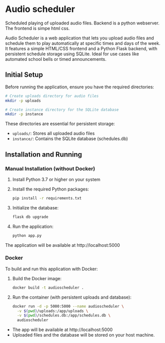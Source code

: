 # Audio scheduler

Scheduled playing of uploaded audio files. Backend is a python webserver. The frontend is simpe html css.

Audio Scheduler is a web application that lets you upload audio files and schedule them to play automatically at specific times and days of the week. It features a simple HTML/CSS frontend and a Python Flask backend, with persistent schedule storage using SQLite. Ideal for use cases like automated school bells or timed announcements.

## Initial Setup

Before running the application, ensure you have the required directories:

```bash
# Create uploads directory for audio files
mkdir -p uploads

# Create instance directory for the SQLite database
mkdir -p instance
```

These directories are essential for persistent storage:
- `uploads/`: Stores all uploaded audio files
- `instance/`: Contains the SQLite database (schedules.db)

## Installation and Running

### Manual Installation (without Docker)

1. Install Python 3.7 or higher on your system

2. Install the required Python packages:
	```bash
	pip install -r requirements.txt
	```

3. Initialize the database:
	```bash
	flask db upgrade
	```

4. Run the application:
	```bash
	python app.py
	```

The application will be available at http://localhost:5000

### Docker

To build and run this application with Docker:

1. Build the Docker image:
	```bash
	docker build -t audioscheduler .
	```

2. Run the container (with persistent uploads and database):
	```bash
	docker run -d -p 5000:5000 --name audioscheduler \
	  -v $(pwd)/uploads:/app/uploads \
	  -v $(pwd)/schedules.db:/app/schedules.db \
	  audioscheduler
	```

- The app will be available at http://localhost:5000
- Uploaded files and the database will be stored on your host machine.